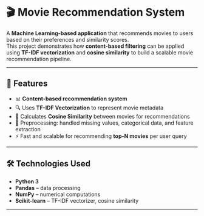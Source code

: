 # 🎬 Movie Recommendation System

A **Machine Learning-based application** that recommends movies to users based on their preferences and similarity scores.  
This project demonstrates how **content-based filtering** can be applied using **TF-IDF vectorization** and **cosine similarity** to build a scalable movie recommendation pipeline.

---

## 🚀 Features
- 📊 **Content-based recommendation system**  
- 🔍 Uses **TF-IDF Vectorization** to represent movie metadata  
- 📐 Calculates **Cosine Similarity** between movies for recommendations  
- 🧹 Preprocessing: handled missing values, categorical data, and feature extraction  
- ⚡ Fast and scalable for recommending **top-N movies** per user query  

---

## 🛠️ Technologies Used
- **Python 3**  
- **Pandas** – data processing  
- **NumPy** – numerical computations  
- **Scikit-learn** – TF-IDF vectorizer, cosine similarity  

---

